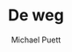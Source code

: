 ---
title: "De weg"
author: "Michael Puett"
isbn: ""
isbn13: ""
rating: "3"
publisher: "Ten Have"
pages: "162"
publishYear: "2016"
read: "2017"
goodreads_id: "30698208"
language: "nl"
---
